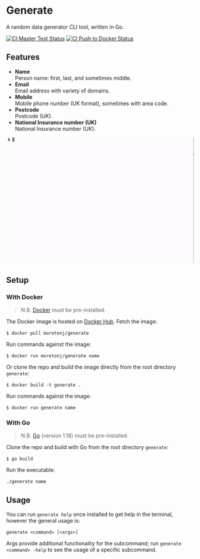 # Generate

A random data generator CLI tool, written in Go.

[![CI Master Test Status](https://github.com/jamesmoreton/generate/actions/workflows/ci-master-test.yml/badge.svg)](https://github.com/jamesmoreton/generate/actions/workflows/ci-master-test.yml)
[![CI Push to Docker Status](https://github.com/jamesmoreton/generate/actions/workflows/ci-docker.yml/badge.svg)](https://github.com/jamesmoreton/generate/actions/workflows/ci-docker.yml)

## Features

- **Name**  
  Person name: first, last, and sometimes middle.
- **Email**  
  Email address with variety of domains.
- **Mobile**  
  Mobile phone number (UK format), sometimes with area code.
- **Postcode**  
  Postcode (UK).
- **National Insurance number (UK)**  
  National Insurance number (UK).

![Generate GIF][generate]

[generate]: resources/generate.gif "Generate GIF"

## Setup

### With Docker

> N.B. [Docker](https://docs.docker.com/get-docker/) must be pre-installed.

The Docker image is hosted on [Docker Hub](https://hub.docker.com/r/moretonj/generate). Fetch the image:

```shell
$ docker pull moretonj/generate
```

Run commands against the image:

```shell
$ docker run moretonj/generate name
```

Or clone the repo and build the image directly from the root directory `generate`:

```shell
$ docker build -t generate .
```

Run commands against the image:

```shell
$ docker run generate name
```

### With Go

> N.B. [Go](https://go.dev/dl/) (version 1.18) must be pre-installed.

Clone the repo and build with Go from the root directory `generate`:

```shell
$ go build
```

Run the executable:

```shell
./generate name
```

## Usage

You can run `generate help` once installed to get help in the terminal, however the general usage is:

```shell
generate <command> [<args>]
```

Args provide additional functionality for the subcommand; run `generate <command> -help` to see the usage of a specific subcommand.

